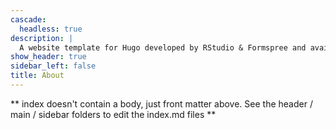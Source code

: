 ```yaml
---
cascade:
  headless: true
description: |
  A website template for Hugo developed by RStudio & Formspree and available for free.
show_header: true
sidebar_left: false
title: About
---
```


** index doesn't contain a body, just front matter above.
See the header / main / sidebar folders to edit the index.md files **
